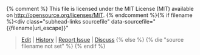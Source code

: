 {% comment %}
This file is licensed under the MIT License (MIT) available on
http://opensource.org/licenses/MIT.
{% endcomment %}{% if filename %}<div class="subhead-links sourcefile" data-sourcefile="{{filename|uri_escape}}"
><a href="https://github.com/bitcoin-portal/bitcoin-portal-content/edit/master/{{filename|uri_escape}}">Edit</a>
| <a href="https://github.com/bitcoin-portal/bitcoin-portal-content/commits/master/{{filename|uri_escape}}">History</a>
| <a href="https://github.com/bitcoin-portal/bitcoin-portal-content/issues/new?body=Source%20File%3A%20{{filename|uri_escape}}%0A%0A">Report Issue</a>
| <a href="/en/development#devcommunities">Discuss</a></div>
{% else %}
{% die "source filename not set" %}
{% endif %}
